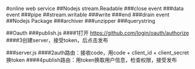 #online web service
##Nodejs stream.Readable
###close event
###data event
###pipe
##stream.writable
###write
###end
###drain event
##Nodejs Package
###archiver
###unzipper
###querystring


##Oauth
###publish.js
####1打开 https://github.com/login/oauth/authorize
####3创建server，接受token，后点击发布

###server.js
####2auth路由：接收code，用code + client_id + client_secret换token
####4publish路由：用token换取用户信息，检查权限，接受发布

